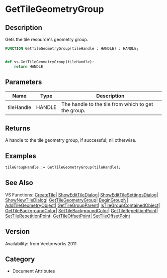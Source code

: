 # GetTileGeometryGroup

## Description
Gets the tile resource's geometry group.

```pascal
FUNCTION GetTileGeometryGroup(tileHandle : HANDLE) : HANDLE;
```

```python

def vs.GetTileGeometryGroup(tileHandle):
    return HANDLE
```

## Parameters
|Name|Type|Description|
|---|---|---|
|tileHandle|HANDLE|The handle to the tile from which to get the group.|

## Returns
A handle to the tile geometry group, if successful; nil otherwise.

## Examples
```pascal
tileGroupHandle := GetTileGeometryGroup(tileHandle);
```

## See Also
VS Functions:
[CreateTile](CreateTile.md)| [ShowEditTileDialog](ShowEditTileDialog.md)| [ShowEditTileSettingsDialog](ShowEditTileSettingsDialog.md)| [ShowNewTileDialog](ShowNewTileDialog.md)| [GetTileGeometryGroup](GetTileGeometryGroup.md)| [BeginGroupN](BeginGroupN.md)| [AddTileGeometryObject](AddTileGeometryObject.md)| [GetTileGroupParent](GetTileGroupParent.md)| [IsTileGroupContainedObject](IsTileGroupContainedObject.md)| [GetTileBackgroundColor](GetTileBackgroundColor.md)| [SetTileBackgroundColor](SetTileBackgroundColor.md)| [GetTileRepetitionPoint](GetTileRepetitionPoint.md)| [SetTileRepetitionPoint](SetTileRepetitionPoint.md)| [GetTileOffsetPoint](GetTileOffsetPoint.md)| [SetTileOffsetPoint](SetTileOffsetPoint.md)

## Version
Availability: from Vectorworks 2011
## Category
* Document Attributes

